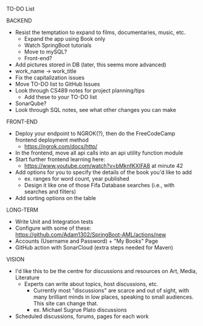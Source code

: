 TO-DO List

BACKEND
- Resist the temptation to expand to films, documentaries, music, etc.
  - Expand the app using Book only
  - Watch SpringBoot tutorials
  - Move to mySQL?
  - Front-end?
- Add pictures stored in DB (later, this seems more advanced)
- work_name -> work_title
- Fix the capitalization issues
- Move TO-DO list to GitHub Issues
- Look through CS489 notes for project planning/tips
  - Add these to your TO-DO list
- SonarQube?
- Look through SQL notes, see what other changes you can make

FRONT-END
- Deploy your endpoint to NGROK(?), then do the FreeCodeCamp frontend deployment method
  - https://ngrok.com/docs/http/
- In the frontend, move all api calls into an api utility function module
- Start further frontend learning here:
  - https://www.youtube.com/watch?v=bMknfKXIFA8 at minute 42
- Add options for you to specify the details of the book you'd like to add
  - ex. ranges for word count, year published
  - Design it like one of those Fifa Database searches (i.e., with searches and filters)
- Add sorting options on the table


LONG-TERM
- Write Unit and Integration tests
- Configure with some of these: https://github.com/Adam1302/SpringBoot-AML/actions/new
- Accounts (Username and Password) + "My Books" Page
- GitHub action with SonarCloud (extra steps needed for Maven)

VISION
- I'd like this to be the centre for discussions and resources on Art, Media, Literature
  - Experts can write about topics, host discussions, etc.
    - Currently most "discussions" are scarce and out of sight, with many brilliant minds in low places, speaking to small audiences. This site can change that.
    - ex. Michael Sugrue Plato discussions
- Scheduled discussions, forums, pages for each work

